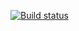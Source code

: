 [![Build status](https://ci.appveyor.com/api/projects/status/af9kln6ignpruhi9?svg=true)](https://ci.appveyor.com/project/NickAte/patterns)